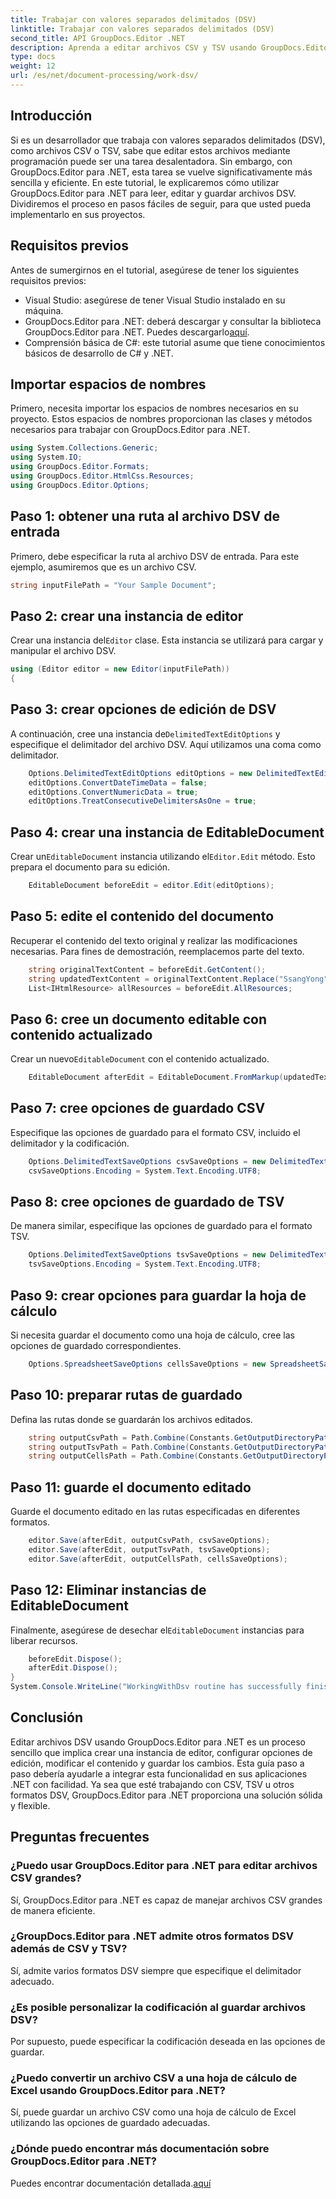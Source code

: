 ```yaml
---
title: Trabajar con valores separados delimitados (DSV)
linktitle: Trabajar con valores separados delimitados (DSV)
second_title: API GroupDocs.Editor .NET
description: Aprenda a editar archivos CSV y TSV usando GroupDocs.Editor para .NET con esta guía paso a paso. Mejore sus proyectos .NET sin esfuerzo.
type: docs
weight: 12
url: /es/net/document-processing/work-dsv/
---
```

## Introducción
Si es un desarrollador que trabaja con valores separados delimitados (DSV), como archivos CSV o TSV, sabe que editar estos archivos mediante programación puede ser una tarea desalentadora. Sin embargo, con GroupDocs.Editor para .NET, esta tarea se vuelve significativamente más sencilla y eficiente. En este tutorial, le explicaremos cómo utilizar GroupDocs.Editor para .NET para leer, editar y guardar archivos DSV. Dividiremos el proceso en pasos fáciles de seguir, para que usted pueda implementarlo en sus proyectos.
## Requisitos previos
Antes de sumergirnos en el tutorial, asegúrese de tener los siguientes requisitos previos:
- Visual Studio: asegúrese de tener Visual Studio instalado en su máquina.
-  GroupDocs.Editor para .NET: deberá descargar y consultar la biblioteca GroupDocs.Editor para .NET. Puedes descargarlo[aquí](https://releases.groupdocs.com/editor/net/).
- Comprensión básica de C#: este tutorial asume que tiene conocimientos básicos de desarrollo de C# y .NET.
## Importar espacios de nombres
Primero, necesita importar los espacios de nombres necesarios en su proyecto. Estos espacios de nombres proporcionan las clases y métodos necesarios para trabajar con GroupDocs.Editor para .NET.
```csharp
using System.Collections.Generic;
using System.IO;
using GroupDocs.Editor.Formats;
using GroupDocs.Editor.HtmlCss.Resources;
using GroupDocs.Editor.Options;
```

## Paso 1: obtener una ruta al archivo DSV de entrada
Primero, debe especificar la ruta al archivo DSV de entrada. Para este ejemplo, asumiremos que es un archivo CSV.
```csharp
string inputFilePath = "Your Sample Document";
```
## Paso 2: crear una instancia de editor
 Crear una instancia del`Editor` clase. Esta instancia se utilizará para cargar y manipular el archivo DSV.
```csharp
using (Editor editor = new Editor(inputFilePath))
{
```
## Paso 3: crear opciones de edición de DSV
 A continuación, cree una instancia de`DelimitedTextEditOptions` y especifique el delimitador del archivo DSV. Aquí utilizamos una coma como delimitador.
```csharp
    Options.DelimitedTextEditOptions editOptions = new DelimitedTextEditOptions(",");
    editOptions.ConvertDateTimeData = false;
    editOptions.ConvertNumericData = true;
    editOptions.TreatConsecutiveDelimitersAsOne = true;
```
## Paso 4: crear una instancia de EditableDocument
 Crear un`EditableDocument` instancia utilizando el`Editor.Edit` método. Esto prepara el documento para su edición.
```csharp
    EditableDocument beforeEdit = editor.Edit(editOptions);
```
## Paso 5: edite el contenido del documento
Recuperar el contenido del texto original y realizar las modificaciones necesarias. Para fines de demostración, reemplacemos parte del texto.
```csharp
    string originalTextContent = beforeEdit.GetContent();
    string updatedTextContent = originalTextContent.Replace("SsangYong", "Chevrolet").Replace("Kyron", "Camaro");
    List<IHtmlResource> allResources = beforeEdit.AllResources;
```
## Paso 6: cree un documento editable con contenido actualizado
 Crear un nuevo`EditableDocument` con el contenido actualizado.
```csharp
    EditableDocument afterEdit = EditableDocument.FromMarkup(updatedTextContent, allResources);
```
## Paso 7: cree opciones de guardado CSV
Especifique las opciones de guardado para el formato CSV, incluido el delimitador y la codificación.
```csharp
    Options.DelimitedTextSaveOptions csvSaveOptions = new DelimitedTextSaveOptions(",");
    csvSaveOptions.Encoding = System.Text.Encoding.UTF8;
```
## Paso 8: cree opciones de guardado de TSV
De manera similar, especifique las opciones de guardado para el formato TSV.
```csharp
    Options.DelimitedTextSaveOptions tsvSaveOptions = new DelimitedTextSaveOptions("\t");
    tsvSaveOptions.Encoding = System.Text.Encoding.UTF8;
```
## Paso 9: crear opciones para guardar la hoja de cálculo
Si necesita guardar el documento como una hoja de cálculo, cree las opciones de guardado correspondientes.
```csharp
    Options.SpreadsheetSaveOptions cellsSaveOptions = new SpreadsheetSaveOptions(SpreadsheetFormats.Xlsm);
```
## Paso 10: preparar rutas de guardado
Defina las rutas donde se guardarán los archivos editados.
```csharp
    string outputCsvPath = Path.Combine(Constants.GetOutputDirectoryPath(inputFilePath), Path.GetFileNameWithoutExtension(inputFilePath) + ".csv");
    string outputTsvPath = Path.Combine(Constants.GetOutputDirectoryPath(inputFilePath), Path.GetFileNameWithoutExtension(inputFilePath) + ".tsv");
    string outputCellsPath = Path.Combine(Constants.GetOutputDirectoryPath(inputFilePath), Path.GetFileNameWithoutExtension(inputFilePath) + ".xlsm");
```
## Paso 11: guarde el documento editado
Guarde el documento editado en las rutas especificadas en diferentes formatos.
```csharp
    editor.Save(afterEdit, outputCsvPath, csvSaveOptions);
    editor.Save(afterEdit, outputTsvPath, tsvSaveOptions);
    editor.Save(afterEdit, outputCellsPath, cellsSaveOptions);
```
## Paso 12: Eliminar instancias de EditableDocument
 Finalmente, asegúrese de desechar el`EditableDocument` instancias para liberar recursos.
```csharp
    beforeEdit.Dispose();
    afterEdit.Dispose();
}
System.Console.WriteLine("WorkingWithDsv routine has successfully finished");
```
## Conclusión
Editar archivos DSV usando GroupDocs.Editor para .NET es un proceso sencillo que implica crear una instancia de editor, configurar opciones de edición, modificar el contenido y guardar los cambios. Esta guía paso a paso debería ayudarle a integrar esta funcionalidad en sus aplicaciones .NET con facilidad. Ya sea que esté trabajando con CSV, TSV u otros formatos DSV, GroupDocs.Editor para .NET proporciona una solución sólida y flexible.
## Preguntas frecuentes
### ¿Puedo usar GroupDocs.Editor para .NET para editar archivos CSV grandes?
Sí, GroupDocs.Editor para .NET es capaz de manejar archivos CSV grandes de manera eficiente.
### ¿GroupDocs.Editor para .NET admite otros formatos DSV además de CSV y TSV?
Sí, admite varios formatos DSV siempre que especifique el delimitador adecuado.
### ¿Es posible personalizar la codificación al guardar archivos DSV?
Por supuesto, puede especificar la codificación deseada en las opciones de guardar.
### ¿Puedo convertir un archivo CSV a una hoja de cálculo de Excel usando GroupDocs.Editor para .NET?
Sí, puede guardar un archivo CSV como una hoja de cálculo de Excel utilizando las opciones de guardado adecuadas.
### ¿Dónde puedo encontrar más documentación sobre GroupDocs.Editor para .NET?
 Puedes encontrar documentación detallada.[aquí](https://reference.groupdocs.com/editor/net/)